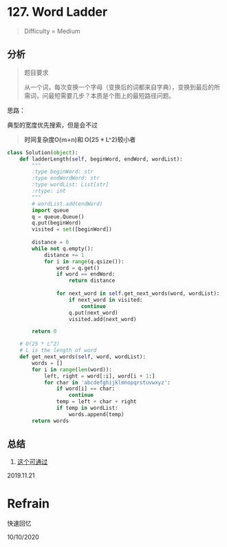 # 127. Word Ladder
> Difficulty = Medium

## 分析

> 题目要求
> 
> 从一个词，每次变换一个字母（变换后的词都来自字典），变换到最后的所需词，问最短需要几步？本质是个图上的最短路径问题。

思路：

典型的宽度优先搜索，但是会不过


> **时间复杂度O(m+n)和 O(25 * L^2)较小者**

```python
class Solution(object):
    def ladderLength(self, beginWord, endWord, wordList):
        """
        :type beginWord: str
        :type endWordWord: str
        :type wordList: List[str]
        :rtype: int
        """
        # wordList.add(endWord)
        import queue
        q = queue.Queue()
        q.put(beginWord)
        visited = set([beginWord])
        
        distance = 0
        while not q.empty():
            distance += 1
            for i in range(q.qsize()):
                word = q.get()
                if word == endWord:
                    return distance
                
                for next_word in self.get_next_words(word, wordList):
                    if next_word in visited:
                        continue
                    q.put(next_word)
                    visited.add(next_word)

        return 0

    # O(25 * L^2)
    # L is the length of word
    def get_next_words(self, word, wordList):
        words = []
        for i in range(len(word)):
            left, right = word[:i], word[i + 1:]
            for char in 'abcdefghijklmnopqrstuvwxyz':
                if word[i] == char:
                    continue
                temp = left + char + right
                if temp in wordList:
                    words.append(temp)
        return words
```

## 总结

1. [这个可通过](https://leetcode.com/problems/word-ladder/discuss/346920/Python3-Breadth-first-search)



2019.11.21

# Refrain

快速回忆

10/10/2020
